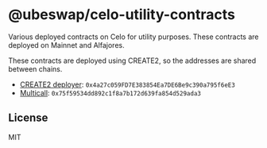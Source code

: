 # @ubeswap/celo-utility-contracts

Various deployed contracts on Celo for utility purposes. These contracts are deployed on Mainnet and Alfajores.

These contracts are deployed using CREATE2, so the addresses are shared between chains.

- [CREATE2 deployer](https://github.com/thegostep/solidity-create2-deployer): `0x4a27c059FD7E383854Ea7DE6Be9c390a795f6eE3`
- [Multicall](https://github.com/makerdao/multicall): `0x75f59534dd892c1f8a7b172d639fa854d529ada3`

## License

MIT
